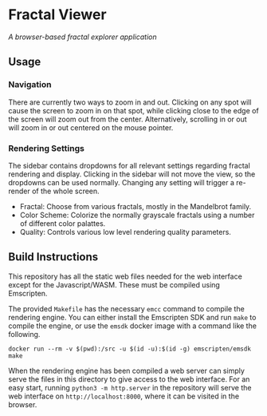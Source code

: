
# Fractal Viewer

_A browser-based fractal explorer application_

## Usage

### Navigation

There are currently two ways to zoom in and out. Clicking on any spot will
cause the screen to zoom in on that spot, while clicking close to the edge of
the screen will zoom out from the center. Alternatively, scrolling in or out
will zoom in or out centered on the mouse pointer.

### Rendering Settings

The sidebar contains dropdowns for all relevant settings regarding fractal
rendering and display. Clicking in the sidebar will not move the view, so the
dropdowns can be used normally. Changing any setting will trigger a re-render
of the whole screen.

- Fractal: Choose from various fractals, mostly in the Mandelbrot family.
- Color Scheme: Colorize the normally grayscale fractals using a number of
  different color palattes.
- Quality: Controls various low level rendering quality parameters.

## Build Instructions

This repository has all the static web files needed for the web interface
except for the Javascript/WASM. These must be compiled using Emscripten.

The provided `Makefile` has the necessary `emcc` command to compile the
rendering engine. You can either install the Emscripten SDK and run `make`
to compile the engine, or use the `emsdk` docker image with a command like
the following.

```
docker run --rm -v $(pwd):/src -u $(id -u):$(id -g) emscripten/emsdk make
```

When the rendering engine has been compiled a web server can simply serve
the files in this directory to give access to the web interface. For an easy
start, running `python3 -m http.server` in the repository will serve the
web interface on `http://localhost:8000`, where it can be visited in the
browser.

